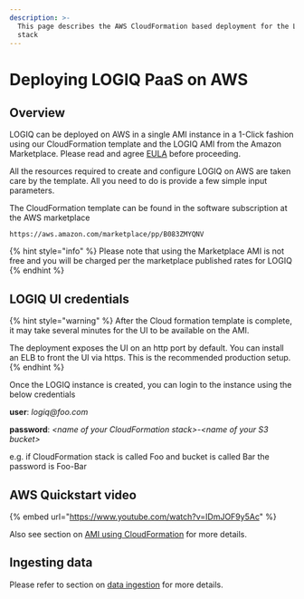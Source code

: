 ```yaml
---
description: >-
  This page describes the AWS CloudFormation based deployment for the LOGIQ
  stack
---
```


# Deploying LOGIQ PaaS on AWS

## Overview

LOGIQ can be deployed on AWS in a single AMI instance in a 1-Click fashion using our CloudFormation template and the LOGIQ AMI from the Amazon Marketplace. Please read and agree [EULA](https://docs.logiq.ai/eula/eula) before proceeding.

All the resources required to create and configure LOGIQ on AWS are taken care by the template. All you need to do is provide a few simple input parameters.

The CloudFormation template can be found in the software subscription at the AWS marketplace

```
https://aws.amazon.com/marketplace/pp/B083ZMYQNV
```

{% hint style="info" %}
Please note that using the Marketplace AMI is not free and you will be charged per the marketplace published rates for LOGIQ
{% endhint %}

## LOGIQ UI credentials <a id="default-user-and-password"></a>

{% hint style="warning" %}
After the Cloud formation template is complete, it may take several minutes for the UI to be available on the AMI. 

The deployment exposes the UI on an http port by default. You can install an ELB to front the UI via https. This is the recommended production setup.
{% endhint %}

Once the LOGIQ instance is created, you can login to the instance using the below credentials

**user**: _logiq@foo.com_

**password**: _&lt;name of your CloudFormation stack&gt;-&lt;name of your S3 bucket&gt;_

e.g. if CloudFormation stack is called Foo and bucket is called Bar the password is Foo-Bar

## AWS Quickstart video

{% embed url="https://www.youtube.com/watch?v=IDmJOF9y5Ac" %}

Also see section on [AMI using CloudFormation](../running-on-aws/ami-using-cloudformation.md) for more details.

## Ingesting data

Please refer to section on [data ingestion](../logiq-server/agentless/) for more details.

